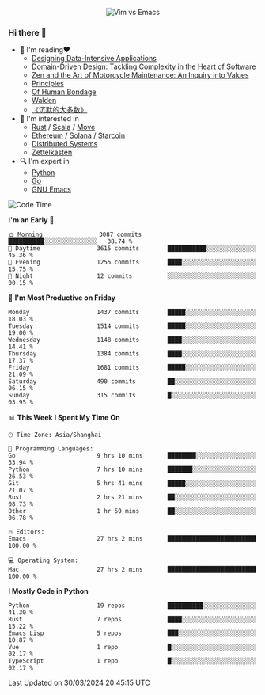 <p align="center">
    <img src="https://gist.githubusercontent.com/coldnight/e696baffb094e71c96cb302118878eae/raw/40ea5053a6f66cc65f90f437e4173497da225958/banner.gif" alt="Vim vs Emacs" />
</p>

### Hi there 👋

- 📖 I'm reading❤️
    + [Designing Data-Intensive Applications](https://www.oreilly.com/library/view/designing-data-intensive-applications/9781491903063/)
    + [Domain-Driven Design: Tackling Complexity in the Heart of Software](https://www.dddcommunity.org/book/evans_2003/)
    + [Zen and the Art of Motorcycle Maintenance: An Inquiry into Values](https://en.wikipedia.org/wiki/Zen_and_the_Art_of_Motorcycle_Maintenance)
    + [Principles](https://www.principles.com/)
    + [Of Human Bondage](https://en.wikipedia.org/wiki/Of_Human_Bondage)
    + [Walden](https://en.wikipedia.org/wiki/Walden)
    + [《沉默的大多数》](https://en.wikipedia.org/wiki/Silent_majority)
- 🌱 I'm interested in
    + [Rust](https://www.rust-lang.org/) / [Scala](https://www.scala-lang.org/) / [Move](https://github.com/move-language/move/)
    + [Ethereum](https://ethereum.org/en/) / [Solana](https://solana.com/) / [Starcoin](https://github.com/starcoinorg/starcoin)
	+ [Distributed Systems](https://www.linuxzen.com/notes/topics/20200320174417_%E5%88%86%E5%B8%83%E5%BC%8F/)
	+ [Zettelkasten](https://www.linuxzen.com/notes/notes/20220120080920-slip_box/)
- 🔍 I'm expert in
    + [Python](https://www.python.org/)
    + [Go](https://go.dev/)
    + [GNU Emacs](https://www.gnu.org/software/emacs/)

<!--START_SECTION:waka-->
![Code Time](http://img.shields.io/badge/Code%20Time-2%2C783%20hrs%2031%20mins-blue)

**I'm an Early 🐤** 

```text
🌞 Morning                3087 commits        ██████████░░░░░░░░░░░░░░░   38.74 % 
🌆 Daytime                3615 commits        ███████████░░░░░░░░░░░░░░   45.36 % 
🌃 Evening                1255 commits        ████░░░░░░░░░░░░░░░░░░░░░   15.75 % 
🌙 Night                  12 commits          ░░░░░░░░░░░░░░░░░░░░░░░░░   00.15 % 
```
📅 **I'm Most Productive on Friday** 

```text
Monday                   1437 commits        █████░░░░░░░░░░░░░░░░░░░░   18.03 % 
Tuesday                  1514 commits        █████░░░░░░░░░░░░░░░░░░░░   19.00 % 
Wednesday                1148 commits        ████░░░░░░░░░░░░░░░░░░░░░   14.41 % 
Thursday                 1384 commits        ████░░░░░░░░░░░░░░░░░░░░░   17.37 % 
Friday                   1681 commits        █████░░░░░░░░░░░░░░░░░░░░   21.09 % 
Saturday                 490 commits         ██░░░░░░░░░░░░░░░░░░░░░░░   06.15 % 
Sunday                   315 commits         █░░░░░░░░░░░░░░░░░░░░░░░░   03.95 % 
```


📊 **This Week I Spent My Time On** 

```text
🕑︎ Time Zone: Asia/Shanghai

💬 Programming Languages: 
Go                       9 hrs 10 mins       ████████░░░░░░░░░░░░░░░░░   33.94 % 
Python                   7 hrs 10 mins       ███████░░░░░░░░░░░░░░░░░░   26.53 % 
Git                      5 hrs 41 mins       █████░░░░░░░░░░░░░░░░░░░░   21.07 % 
Rust                     2 hrs 21 mins       ██░░░░░░░░░░░░░░░░░░░░░░░   08.73 % 
Other                    1 hr 50 mins        ██░░░░░░░░░░░░░░░░░░░░░░░   06.78 % 

🔥 Editors: 
Emacs                    27 hrs 2 mins       █████████████████████████   100.00 % 

💻 Operating System: 
Mac                      27 hrs 2 mins       █████████████████████████   100.00 % 
```

**I Mostly Code in Python** 

```text
Python                   19 repos            ██████████░░░░░░░░░░░░░░░   41.30 % 
Rust                     7 repos             ████░░░░░░░░░░░░░░░░░░░░░   15.22 % 
Emacs Lisp               5 repos             ███░░░░░░░░░░░░░░░░░░░░░░   10.87 % 
Vue                      1 repo              █░░░░░░░░░░░░░░░░░░░░░░░░   02.17 % 
TypeScript               1 repo              █░░░░░░░░░░░░░░░░░░░░░░░░   02.17 % 
```




 Last Updated on 30/03/2024 20:45:15 UTC
<!--END_SECTION:waka-->
